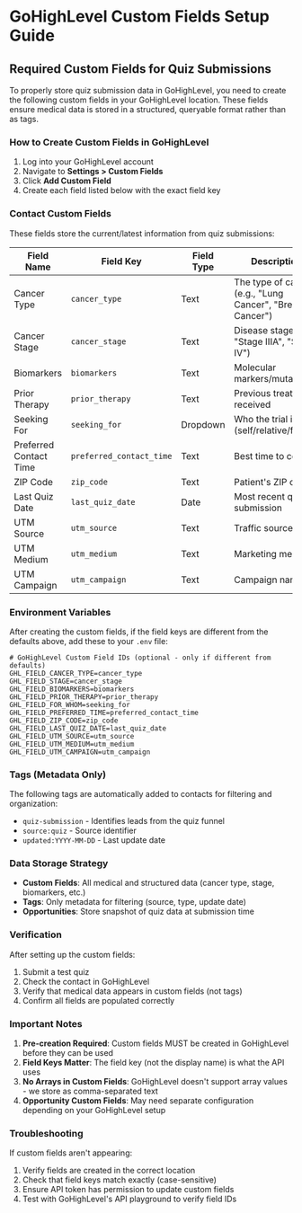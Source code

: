 # GoHighLevel Custom Fields Setup Guide

## Required Custom Fields for Quiz Submissions

To properly store quiz submission data in GoHighLevel, you need to create the following custom fields in your GoHighLevel location. These fields ensure medical data is stored in a structured, queryable format rather than as tags.

### How to Create Custom Fields in GoHighLevel

1. Log into your GoHighLevel account
2. Navigate to **Settings > Custom Fields**
3. Click **Add Custom Field**
4. Create each field listed below with the exact field key

### Contact Custom Fields

These fields store the current/latest information from quiz submissions:

| Field Name | Field Key | Field Type | Description |
|------------|-----------|------------|-------------|
| Cancer Type | `cancer_type` | Text | The type of cancer (e.g., "Lung Cancer", "Breast Cancer") |
| Cancer Stage | `cancer_stage` | Text | Disease stage (e.g., "Stage IIIA", "Stage IV") |
| Biomarkers | `biomarkers` | Text | Molecular markers/mutations |
| Prior Therapy | `prior_therapy` | Text | Previous treatments received |
| Seeking For | `seeking_for` | Dropdown | Who the trial is for (self/relative/friend) |
| Preferred Contact Time | `preferred_contact_time` | Text | Best time to contact |
| ZIP Code | `zip_code` | Text | Patient's ZIP code |
| Last Quiz Date | `last_quiz_date` | Date | Most recent quiz submission |
| UTM Source | `utm_source` | Text | Traffic source |
| UTM Medium | `utm_medium` | Text | Marketing medium |
| UTM Campaign | `utm_campaign` | Text | Campaign name |

### Environment Variables

After creating the custom fields, if the field keys are different from the defaults above, add these to your `.env` file:

```env
# GoHighLevel Custom Field IDs (optional - only if different from defaults)
GHL_FIELD_CANCER_TYPE=cancer_type
GHL_FIELD_STAGE=cancer_stage
GHL_FIELD_BIOMARKERS=biomarkers
GHL_FIELD_PRIOR_THERAPY=prior_therapy
GHL_FIELD_FOR_WHOM=seeking_for
GHL_FIELD_PREFERRED_TIME=preferred_contact_time
GHL_FIELD_ZIP_CODE=zip_code
GHL_FIELD_LAST_QUIZ_DATE=last_quiz_date
GHL_FIELD_UTM_SOURCE=utm_source
GHL_FIELD_UTM_MEDIUM=utm_medium
GHL_FIELD_UTM_CAMPAIGN=utm_campaign
```

### Tags (Metadata Only)

The following tags are automatically added to contacts for filtering and organization:
- `quiz-submission` - Identifies leads from the quiz funnel
- `source:quiz` - Source identifier
- `updated:YYYY-MM-DD` - Last update date

### Data Storage Strategy

- **Custom Fields**: All medical and structured data (cancer type, stage, biomarkers, etc.)
- **Tags**: Only metadata for filtering (source, type, update date)
- **Opportunities**: Store snapshot of quiz data at submission time

### Verification

After setting up the custom fields:

1. Submit a test quiz
2. Check the contact in GoHighLevel
3. Verify that medical data appears in custom fields (not tags)
4. Confirm all fields are populated correctly

### Important Notes

1. **Pre-creation Required**: Custom fields MUST be created in GoHighLevel before they can be used
2. **Field Keys Matter**: The field key (not the display name) is what the API uses
3. **No Arrays in Custom Fields**: GoHighLevel doesn't support array values - we store as comma-separated text
4. **Opportunity Custom Fields**: May need separate configuration depending on your GoHighLevel setup

### Troubleshooting

If custom fields aren't appearing:
1. Verify fields are created in the correct location
2. Check that field keys match exactly (case-sensitive)
3. Ensure API token has permission to update custom fields
4. Test with GoHighLevel's API playground to verify field IDs